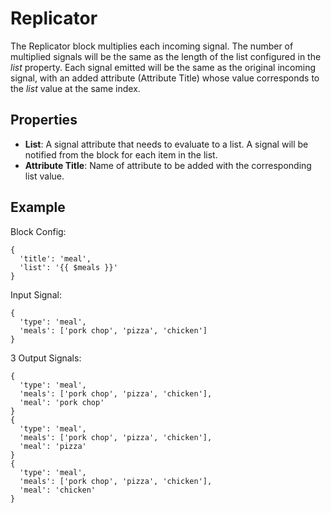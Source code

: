 Replicator
==========
The Replicator block multiplies each incoming signal. The number of multiplied signals will be the same as the length of the list configured in the *list* property. Each signal emitted will be the same as the original incoming signal, with an added attribute (Attribute Title) whose value corresponds to the *list* value at the same index.

Properties
---
- **List**: A signal attribute that needs to evaluate to a list. A signal will be notified from the block for each item in the list.
- **Attribute Title**: Name of attribute to be added with the corresponding list value.

Example
---
Block Config:
```
{
  'title': 'meal',
  'list': '{{ $meals }}'
}
```
Input Signal:
```
{
  'type': 'meal',
  'meals': ['pork chop', 'pizza', 'chicken']
}
```
3 Output Signals:
```
{
  'type': 'meal',
  'meals': ['pork chop', 'pizza', 'chicken'],
  'meal': 'pork chop'
}
{
  'type': 'meal',
  'meals': ['pork chop', 'pizza', 'chicken'],
  'meal': 'pizza'
}
{
  'type': 'meal',
  'meals': ['pork chop', 'pizza', 'chicken'],
  'meal': 'chicken'
}
```
